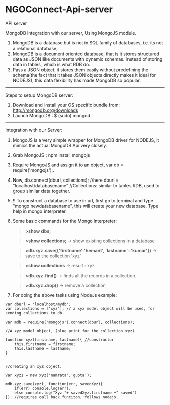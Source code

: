 NGOConnect-Api-server
=====================

API server

MongoDB Integration with our server, Using MongoJS module.

1. MongoDB is a database but is not in SQL family of databases, i.e. its not a relational database,
2. MongoDB is a document oriented database, that is it stores structured data as JSON like documents with dynamic schemas. Instead of storing data in tables, which is 		what RDB do.
3. Pass a JSON object, it stores them easily without predefining the schema(the fact that it takes JSON objects directly makes it ideal for NODEJS), this data 			 flexibility has made MongoDB so popular.


-----------------------------------------------------------------------------------------------------------------------------------------------

Steps to setup MongoDB server:

1. Download and install your OS specific bundle from: http://mongodb.org/downloads
2. Launch MongoDB : $ (sudo) mongod



------------------------------------------------------------------------------------------------------------------------------------------------

Integration with our Server:

1. MongoJS is a very simple wrapper for MongoDB driver for NODEJS, it mimics the actual MongoDB Api very closely.
2. Grab MongoJS : npm install mongojs
3. Require MongoJS and assign it to an object, var db = require('mongojs');.
4. Now, db.connect(dburl, collections); //here dburl = "localhost/databasename" //Collections: similar to tables RDB, used to group similar data together.


5. !! To construct a database to use in url, first go to terminal and type "mongo newdatabasename", this will create your new database. Type help in mongo interpreter.
6. Some basic commands for the Mongo interpreter: 
	
	>**>show dbs;**

	>**>show collections;**  -> show existing collections in a database
	
	>**>db.xyz.save({'firstname':'hemant', 'lastname': 'kumar'})** -> save to the collection 'xyz'
	
	>**>show collections**  -> result : xyz
	
	>**>db.xyz.find()**     -> finds all the records in a collection.

	>**>db.xyz.drop()**     -> remove a collection
	
7. For doing the above tasks using NodeJs example: 

```
var dburl = 'localhost/mydb';
var collections = ['xyz']; // a xyz model object will be used, for sending collections to db.

var mdb = require('mongojs').connect(dburl, collections);

//A xyz model object, (blue print for the collection xyz)

function xyz(firstname, lastname){ //constructor
	this.firstname = firstname;
	this.lastname = lastname;
}


//creating an xyz object.

var xyz1 = new xyz('namrata','gupta');

mdb.xyz.save(xyz1, function(err, savedXyz){
	if(err) console.log(err);
	else console.log("Xyz "+ savedXyz.firstname +" saved")
}); //requires call back funciton, follows nodejs.
```	